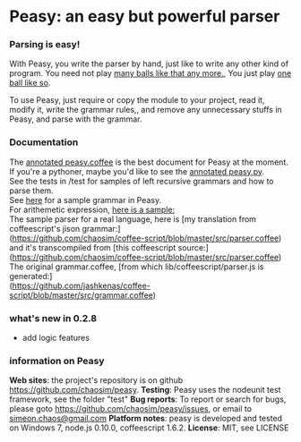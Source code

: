 # Peasy: an easy but powerful parser
### Parsing is easy!

With Peasy, you write the parser by hand, just like to write any other kind of program.
You need not play [many balls like that any more.](https://raw.github.com/chaosim/peasy/master/doc/ballacrobatics.jpg),
You just play [one ball like so](https://raw.github.com/chaosim/peasy/master/doc/dolphinball.jpg).

To use Peasy, just require or copy the module to your project, read it, modify it, write the grammar rules,, and
remove any unnecessary stuffs in Peasy, and parse with the grammar.<br/>

### Documentation
The [annotated peasy.coffee](http://chaosim.github.io/peasy/doc/peasy.html) is the best document for Peasy at the moment.<br/>
If you're a pythoner, maybe you'd like to see the [annotated peasy.py](http://chaosim.github.io/peasy/doc/pypeasy.html).<br/>
See the tests in /test for samples of left recursive grammars and how to parse them.<br/>
See [here](http://chaosim.github.io/peasy/doc/peasy.html#peasysample) for a sample grammar in Peasy.<br/>
For arithemetic expression, [here is a sample:](https://github.com/chaosim/peasy/blob/master/samples/arithmatic.coffee)<br/>
The sample parser for a real language, here is [my translation from coffeescript's jison grammar:] <br/>
(https://github.com/chaosim/coffee-script/blob/master/src/parser.coffee) <br/>
and it's transcompiled from [this coffeescript source:] <br/>
(https://github.com/chaosim/coffee-script/blob/master/src/parser.coffee)<br/>
The original grammar.coffee, [from which lib/coffeescript/parser.js is generated:]<br/>
(https://github.com/jashkenas/coffee-script/blob/master/src/grammar.coffee)

### what's new in 0.2.8
  * add logic features

### information on Peasy
**Web sites**: the project's repository is on github <https://github.com/chaosim/peasy>.
**Testing**: Peasy uses the nodeunit test framework, see the folder "test"
**Bug reports**: To report or search for bugs, please goto <https://github.com/chaosim/peasy/issues>, or email to simeon.chaos@gmail.com
**Platform notes**: peasy is developed and tested on Windows 7, node.js 0.10.0, coffeescript 1.6.2.
**License**: MIT, see LICENSE

